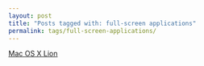 ```yaml
---
layout: post
title: "Posts tagged with: full-screen applications"
permalink: tags/full-screen-applications/
---
```

[Mac OS X Lion](/2011/07/mac-os-x-lion)
